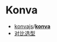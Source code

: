 # Konva
- [konvajs](https://github.com/konvajs)/**[konva](https://github.com/konvajs/konva)**
- [对比选型](https://konvajs.org/docs/react/index.html)